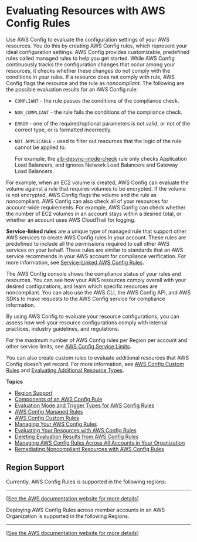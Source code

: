 # Evaluating Resources with AWS Config Rules<a name="evaluate-config"></a>

Use AWS Config to evaluate the configuration settings of your AWS resources\. You do this by creating AWS Config rules, which represent your ideal configuration settings\. AWS Config provides customizable, predefined rules called managed rules to help you get started\. While AWS Config continuously tracks the configuration changes that occur among your resources, it checks whether these changes do not comply with the conditions in your rules\. If a resource does not comply with rule, AWS Config flags the resource and the rule as *noncompliant*\. The following are the possible evaluation results for an AWS Config rule:
+ `COMPLIANT` \- the rule passes the conditions of the compliance check\.
+ `NON_COMPLIANT` \- the rule fails the conditions of the compliance check\.
+ `ERROR` \- one of the required/optional parameters is not valid, or not of the correct type, or is formatted incorrectly\.
+ `NOT_APPLICABLE` \- used to filter out resources that the logic of the rule cannot be applied to\. 

  For example, the [alb\-desync\-mode\-check](https://docs.aws.amazon.com/config/latest/developerguide/alb-desync-mode-check.html) rule only checks Application Load Balancers, and ignores Network Load Balancers and Gateway Load Balancers\.

For example, when an EC2 volume is created, AWS Config can evaluate the volume against a rule that requires volumes to be encrypted\. If the volume is not encrypted, AWS Config flags the volume and the rule as noncompliant\. AWS Config can also check all of your resources for account\-wide requirements\. For example, AWS Config can check whether the number of EC2 volumes in an account stays within a desired total, or whether an account uses AWS CloudTrail for logging\.

**Service\-linked rules** are a unique type of managed rule that support other AWS services to create AWS Config rules in your account\. These rules are predefined to include all the permissions required to call other AWS services on your behalf\. These rules are similar to standards that an AWS service recommends in your AWS account for compliance verification\. For more information, see [Service\-Linked AWS Config Rules](service-linked-awsconfig-rules.md)\.

The AWS Config console shows the compliance status of your rules and resources\. You can see how your AWS resources comply overall with your desired configurations, and learn which specific resources are noncompliant\. You can also use the AWS CLI, the AWS Config API, and AWS SDKs to make requests to the AWS Config service for compliance information\.

By using AWS Config to evaluate your resource configurations, you can assess how well your resource configurations comply with internal practices, industry guidelines, and regulations\.

For the maximum number of AWS Config rules per Region per account and other service limits, see [AWS Config Service Limits](https://docs.aws.amazon.com/config/latest/developerguide/configlimits.html)\.

You can also create custom rules to evaluate additional resources that AWS Config doesn't yet record\. For more information, see [AWS Config Custom Rules](evaluate-config_develop-rules.md) and [Evaluating Additional Resource Types](evaluate-config_develop-rules_nodejs.md#creating-custom-rules-for-additional-resource-types)\.

**Topics**
+ [Region Support](#region-support-config-rules)
+ [Components of an AWS Config Rule](evaluate-config_components.md)
+ [Evaluation Mode and Trigger Types for AWS Config Rules](evaluate-config-rules.md)
+ [AWS Config Managed Rules](evaluate-config_use-managed-rules.md)
+ [AWS Config Custom Rules](evaluate-config_develop-rules.md)
+ [Managing Your AWS Config Rules](evaluate-config_manage-rules.md)
+ [Evaluating Your Resources with AWS Config Rules](evaluating-your-resources.md)
+ [Deleting Evaluation Results from AWS Config Rules](deleting-evaluations-results.md)
+ [Managing AWS Config Rules Across All Accounts in Your Organization](config-rule-multi-account-deployment.md)
+ [Remediating Noncompliant Resources with AWS Config Rules](remediation.md)

## Region Support<a name="region-support-config-rules"></a>

Currently, AWS Config Rules is supported in the following regions:


****  
[\[See the AWS documentation website for more details\]](http://docs.aws.amazon.com/config/latest/developerguide/evaluate-config.html)

Deploying AWS Config Rules across member accounts in an AWS Organization is supported in the following Regions\.


****  
[\[See the AWS documentation website for more details\]](http://docs.aws.amazon.com/config/latest/developerguide/evaluate-config.html)
